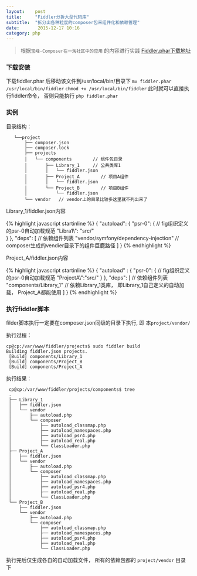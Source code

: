 ```yaml
---
layout:    post
title:     "Fiddler分拆大型代码库"
subtitle:  "拆分出各种粒度的composer包来组件化和依赖管理"
date:       2015-12-17 10:16
category: php
---
```

> 根据`宝峰-Composer在一淘社区中的应用` 的内容进行实践
> [Fiddler.phar下载地址](https://github.com/beberlei/fiddler/releases)

### 下载安装

下载fiddler.phar 后移动该文件到/usr/local/bin/目录下 `mv fiddler.phar /usr/local/bin/fiddler` `chmod +x /usr/local/bin/fiddler`
此时就可以直接执行fiddler命令， 否则只能执行 `php fiddler.phar`

### 实例

目录结构：

       └──project
           ├── composer.json
           ├── composer.lock
           ├── projects
           │   └── components        // 组件包目录
           │       ├── Library_1     // 公共类库1
           │       │   └── fiddler.json
           │       ├── Project_A        // 项目A组件
           │       │   └── fiddler.json
           │       └── Project_B        // 项目B组件
           │           └── fiddler.json
           └── vendor   // vendor上的目录比较多这里就不列出来了 

Library_1/fiddler.json内容

{% highlight javascript startinline %} 
{
    "autoload": {
        "psr-0": {  // fig组织定义的psr-0自动加载规范
            "Libra1\\": "src/"  
        }
    },
    "deps": [ // 依赖组件列表
        "vendor/symfony/dependency-injection" // composer生成的vendier目录下的组件巨鹿路径
    ]
}
{% endhighlight %}
      
Project_A/fiddler.json内容

{% highlight javascript startinline %} 
 {
      "autoload" : {
            "psr-0": {  // fig组织定义的psr-0自动加载规范
                "ProjectA\\":"src/" 
            }
      },
      "deps": [ // 依赖组件列表
            "components/Library_1"  // 依赖Library_1类库， 即Library_1自己定义的自动加载， Project_A都能使用
      ]
 }
{% endhighlight %}

### 执行fiddler脚本
filder脚本执行一定要在composer.json同级的目录下执行, 即 本`project/vendor/`

执行过程：

```
cp@cp:/var/www/fiddler/projects$ sudo fiddler build
Building fiddler.json projects.
 [Build] components/Library_1
 [Build] components/Project_B
 [Build] components/Project_A
```

执行结果：
     
     cp@cp:/var/www/fiddler/projects/components$ tree
     .
     ├── Library_1
     │   ├── fiddler.json
     │   └── vendor
     │       ├── autoload.php
     │       └── composer
     │           ├── autoload_classmap.php
     │           ├── autoload_namespaces.php
     │           ├── autoload_psr4.php
     │           ├── autoload_real.php
     │           └── ClassLoader.php
     ├── Project_A
     │   ├── fiddler.json
     │   └── vendor
     │       ├── autoload.php
     │       └── composer
     │           ├── autoload_classmap.php
     │           ├── autoload_namespaces.php
     │           ├── autoload_psr4.php
     │           ├── autoload_real.php
     │           └── ClassLoader.php
     └── Project_B
         ├── fiddler.json
         └── vendor
             ├── autoload.php
             └── composer
                 ├── autoload_classmap.php
                 ├── autoload_namespaces.php
                 ├── autoload_psr4.php
                 ├── autoload_real.php
                 └── ClassLoader.php

执行完后仅生成各自的自动加载文件， 所有的依赖包都的 `project/vendor` 目录下